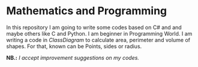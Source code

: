 <!--
author:   3M+L

email:    your@mail.org

version:  0.0.1

language: en

narrator: US English Male


translation: Português  translations/Portuguese.md

translation: Deutsch translations/German.md

import: https://raw.githubusercontent.com/liaTemplates/algebrite/master/README.md

import: https://raw.githubusercontent.com/liaTemplates/rextester/master/README.md
-->

# Mathematics and Programming

In this repository I am going to write some codes based on C# and and maybe others like C and Python. I am beginner in Programming World.
I am writing a code in *ClassDiagram* to calculate area, perimeter and volume of shapes. For that, known can be Points, sides or radius.

**NB.:** *I accept improvement suggestions on my codes.*
